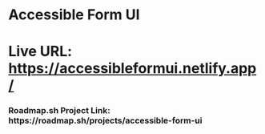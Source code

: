 # Accessible Form UI
# Live URL: https://accessibleformui.netlify.app/
<h3>Roadmap.sh Project Link: https://roadmap.sh/projects/accessible-form-ui</h3> 
